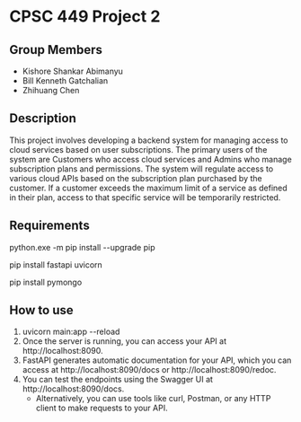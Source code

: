 # CPSC 449 Project 2

## Group Members
* Kishore Shankar Abimanyu
* Bill Kenneth Gatchalian
* Zhihuang Chen

## Description
This project involves developing a backend system for managing access to cloud
services based on user subscriptions. The primary users of the system are Customers
who access cloud services and Admins who manage subscription plans and
permissions. The system will regulate access to various cloud APIs based on the
subscription plan purchased by the customer. If a customer exceeds the maximum limit
of a service as defined in their plan, access to that specific service will be temporarily
restricted.


## Requirements
python.exe -m pip install --upgrade pip

pip install fastapi uvicorn

pip install pymongo


## How to use
1. uvicorn main:app --reload
2. Once the server is running, you can access your API at http://localhost:8090.
3. FastAPI generates automatic documentation for your API, which you can access at http://localhost:8090/docs or http://localhost:8090/redoc.
4. You can test the endpoints using the Swagger UI at http://localhost:8090/docs.
   * Alternatively, you can use tools like curl, Postman, or any HTTP client to make requests to your API.


